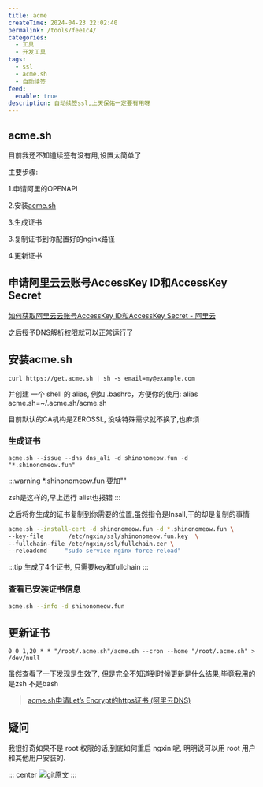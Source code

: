 ```yaml
---
title: acme
createTime: 2024-04-23 22:02:40
permalink: /tools/fee1c4/
categories:
  - 工具
  - 开发工具
tags:
  - ssl
  - acme.sh
  - 自动续签
feed:
  enable: true
description: 自动续签ssl,上天保佑一定要有用呀
---
```


## acme.sh

目前我还不知道续签有没有用,设置太简单了

主要步骤:

1.申请阿里的OPENAPI

2.安装[acme.sh](https://github.com/acmesh-official/acme.sh)

3.生成证书

3.复制证书到你配置好的nginx路径

4.更新证书

<!-- more -->

## 申请阿里云云账号AccessKey ID和AccessKey Secret

[如何获取阿里云云账号AccessKey ID和AccessKey Secret - 阿里云](https://help.aliyun.com/zh/ram/user-guide/create-an-accesskey-pair)

之后授予DNS解析权限就可以正常运行了

## 安装acme.sh

`curl https://get.acme.sh | sh -s email=my@example.com`

并创建 一个 shell 的 alias, 例如 .bashrc，方便你的使用: alias acme.sh=~/.acme.sh/acme.sh

目前默认的CA机构是ZEROSSL, 没啥特殊需求就不换了,也麻烦

### 生成证书

`acme.sh --issue --dns dns_ali -d shinonomeow.fun -d "*.shinonomeow.fun"`

:::warning
*.shinonomeow.fun 要加""

zsh是这样的,早上运行 alist也报错
:::

之后将你生成的证书复制到你需要的位置,虽然指令是Insall,干的却是复制的事情

```sh
acme.sh --install-cert -d shinonomeow.fun -d *.shinonomeow.fun \
--key-file       /etc/ngxin/ssl/shinonomeow.fun.key  \
--fullchain-file /etc/ngxin/ssl/fullchain.cer \
--reloadcmd     "sudo service nginx force-reload"
```

:::tip
生成了4个证书, 只需要key和fullchain
:::

### 查看已安装证书信息

```sh
acme.sh --info -d shinonomeow.fun
```

## 更新证书

`0 0 1,20 * * "/root/.acme.sh"/acme.sh --cron --home "/root/.acme.sh" > /dev/null`

虽然查看了一下发现是生效了, 但是完全不知道到时候更新是什么结果,毕竟我用的是zsh 不是bash

> [acme.sh申请Let’s Encrypt的https证书 (阿里云DNS)](https://ubock.com/archives/1707099513246)

## 疑问

我很好奇如果不是 root 权限的话,到底如何重启 ngxin 呢, 明明说可以用 root 用户和其他用户安装的.

::: center
  ![git原文]( https://gcore.jsdelivr.net/gh/shininome/blog_imgs@blog/blog/tools/dev/01-1-acme-noroot.png)
:::

